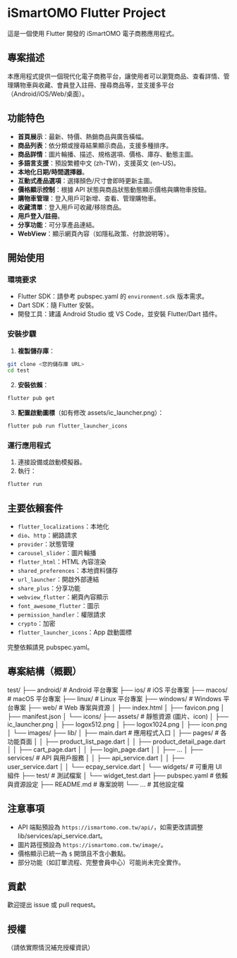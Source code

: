 # iSmartOMO Flutter Project

這是一個使用 Flutter 開發的 iSmartOMO 電子商務應用程式。

## 專案描述

本應用程式提供一個現代化電子商務平台，讓使用者可以瀏覽商品、查看詳情、管理購物車與收藏、會員登入註冊、搜尋商品等，並支援多平台（Android/iOS/Web/桌面）。

## 功能特色

- **首頁展示**：最新、特價、熱銷商品與廣告橫幅。
- **商品列表**：依分類或搜尋結果顯示商品，支援多種排序。
- **商品詳情**：圖片輪播、描述、規格選項、價格、庫存、動態主圖。
- **多語言支援**：預設繁體中文 (zh-TW)，支援英文 (en-US)。
- **本地化日期/時間選擇器**。
- **互動式產品選項**：選擇顏色/尺寸會即時更新主圖。
- **價格顯示控制**：根據 API 狀態與商品狀態動態顯示價格與購物車按鈕。
- **購物車管理**：登入用戶可新增、查看、管理購物車。
- **收藏清單**：登入用戶可收藏/移除商品。
- **用戶登入/註冊**。
- **分享功能**：可分享產品連結。
- **WebView**：顯示網頁內容（如隱私政策、付款說明等）。

## 開始使用

### 環境要求

- Flutter SDK：請參考 pubspec.yaml 的 `environment.sdk` 版本需求。
- Dart SDK：隨 Flutter 安裝。
- 開發工具：建議 Android Studio 或 VS Code，並安裝 Flutter/Dart 插件。

### 安裝步驟

1. **複製儲存庫**：

```bash
git clone <您的儲存庫 URL>
cd test
```

2. **安裝依賴**：

```bash
flutter pub get
```

3. **配置啟動圖標**（如有修改 assets/ic_launcher.png）：

```bash
flutter pub run flutter_launcher_icons
```

### 運行應用程式

1. 連接設備或啟動模擬器。
2. 執行：

```bash
flutter run
```

## 主要依賴套件

- `flutter_localizations`：本地化
- `dio`、`http`：網路請求
- `provider`：狀態管理
- `carousel_slider`：圖片輪播
- `flutter_html`：HTML 內容渲染
- `shared_preferences`：本地資料儲存
- `url_launcher`：開啟外部連結
- `share_plus`：分享功能
- `webview_flutter`：網頁內容顯示
- `font_awesome_flutter`：圖示
- `permission_handler`：權限請求
- `crypto`：加密
- `flutter_launcher_icons`：App 啟動圖標

完整依賴請見 pubspec.yaml。

## 專案結構（概觀）

test/
├── android/            # Android 平台專案
├── ios/                # iOS 平台專案
├── macos/              # macOS 平台專案
├── linux/              # Linux 平台專案
├── windows/            # Windows 平台專案
├── web/                # Web 專案與資源
│   ├── index.html
│   ├── favicon.png
│   ├── manifest.json
│   └── icons/
├── assets/             # 靜態資源 (圖片、icon)
│   ├── ic_launcher.png
│   ├── logox512.png
│   ├── logox1024.png
│   ├── icon.png
│   └── images/
├── lib/
│   ├── main.dart       # 應用程式入口
│   ├── pages/          # 各功能頁面
│   │   ├── product_list_page.dart
│   │   ├── product_detail_page.dart
│   │   ├── cart_page.dart
│   │   ├── login_page.dart
│   │   ├── ...
│   ├── services/       # API 與用戶服務
│   │   ├── api_service.dart
│   │   ├── user_service.dart
│   │   └── ecpay_service.dart
│   └── widgets/        # 可重用 UI 組件
├── test/               # 測試檔案
│   └── widget_test.dart
├── pubspec.yaml        # 依賴與資源設定
├── README.md           # 專案說明
└── ...                 # 其他設定檔

## 注意事項

- API 端點預設為 `https://ismartomo.com.tw/api/`，如需更改請調整 lib/services/api_service.dart。
- 圖片路徑預設為 `https://ismartomo.com.tw/image/`。
- 價格顯示已統一為 `$` 開頭且不含小數點。
- 部分功能（如訂單流程、完整會員中心）可能尚未完全實作。

## 貢獻

歡迎提出 issue 或 pull request。

## 授權

（請依實際情況補充授權資訊） 